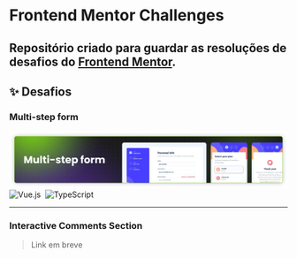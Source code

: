 # Frontend Mentor Challenges

## Repositório criado para guardar as resoluções de desafios do [Frontend Mentor](https://www.frontendmentor.io).

## :sparkles: Desafios

### Multi-step form

[![Multi-step form](./multi-step-form/.github/banner.png)](./multi-step-form/)
![Vue.js](https://img.shields.io/badge/Vuejs-%2335495e.svg?style=flat&logo=vuedotjs&logoColor=%234FC08D)&nbsp;
![TypeScript](https://img.shields.io/badge/TypeScript-%23007ACC.svg?&style=flat&logo=typescript&logoColor=white)&nbsp;

---

### Interactive Comments Section

> Link em breve
